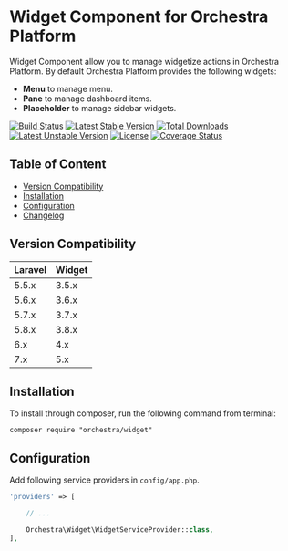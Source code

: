 Widget Component for Orchestra Platform
==============

Widget Component allow you to manage widgetize actions in Orchestra Platform. By default Orchestra Platform provides the following widgets:

* **Menu** to manage menu.
* **Pane** to manage dashboard items.
* **Placeholder** to manage sidebar widgets.

[![Build Status](https://travis-ci.org/orchestral/widget.svg?branch=5.x)](https://travis-ci.org/orchestral/widget)
[![Latest Stable Version](https://poser.pugx.org/orchestra/widget/version)](https://packagist.org/packages/orchestra/widget)
[![Total Downloads](https://poser.pugx.org/orchestra/widget/downloads)](https://packagist.org/packages/orchestra/widget)
[![Latest Unstable Version](https://poser.pugx.org/orchestra/widget/v/unstable)](//packagist.org/packages/orchestra/widget)
[![License](https://poser.pugx.org/orchestra/widget/license)](https://packagist.org/packages/orchestra/widget)
[![Coverage Status](https://coveralls.io/repos/github/orchestral/widget/badge.svg?branch=5.x)](https://coveralls.io/github/orchestral/widget?branch=5.x)

## Table of Content

* [Version Compatibility](#version-compatibility)
* [Installation](#installation)
* [Configuration](#configuration)
* [Changelog](https://github.com/orchestral/widget/releases)

## Version Compatibility

Laravel    | Widget
:----------|:----------
 5.5.x     | 3.5.x
 5.6.x     | 3.6.x
 5.7.x     | 3.7.x
 5.8.x     | 3.8.x
 6.x       | 4.x
 7.x       | 5.x

## Installation

To install through composer, run the following command from terminal:

    composer require "orchestra/widget"

## Configuration

Add following service providers in `config/app.php`.

```php
'providers' => [

    // ...

    Orchestra\Widget\WidgetServiceProvider::class,
],
```


